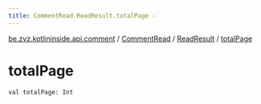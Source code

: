 ```yaml
---
title: CommentRead.ReadResult.totalPage - 
---
```


[be.zvz.kotlininside.api.comment](../../index.html) / [CommentRead](../index.html) / [ReadResult](index.html) / [totalPage](./total-page.html)

# totalPage

`val totalPage: Int`